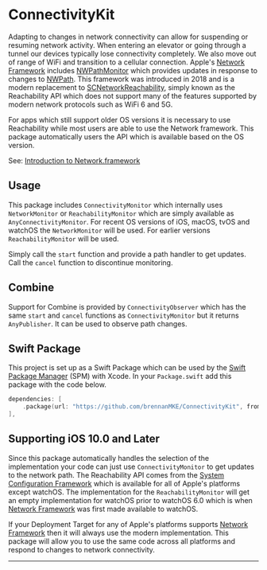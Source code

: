 # ConnectivityKit

Adapting to changes in network connectivity can allow for suspending or resuming network activity. When entering an elevator or going through a tunnel our devices typically lose connectivity completely. We also move out of range of WiFi and transition to a cellular connection. Apple's [Network Framework] includes [NWPathMonitor] which provides updates in response to changes to [NWPath]. This framework was introduced in 2018 and is a modern replacement to [SCNetworkReachability], simply known as the Reachability API which does not support many of the features supported by modern network protocols such as WiFi 6 and 5G.

For apps which still support older OS versions it is necessary to use Reachability while most users are able to use the Network framework. This package automatically users the API which is available based on the OS version.

See: [Introduction to Network.framework]

## Usage

This package includes `ConnectivityMonitor` which internally uses `NetworkMonitor` or `ReachabilityMonitor` which are simply available as `AnyConnectivityMonitor`. For recent OS versions of iOS, macOS, tvOS and watchOS the `NetworkMonitor` will be used. For earlier versions `ReachabilityMonitor` will be used.

Simply call the `start` function and provide a path handler to get updates. Call the `cancel` function to discontinue monitoring.

## Combine

Support for Combine is provided by `ConnectivityObserver` which has the same `start` and `cancel` functions as `ConnectivityMonitor` but it returns `AnyPublisher`. It can be used to observe path changes.

## Swift Package

This project is set up as a Swift Package which can be used by the [Swift Package Manager] (SPM) with Xcode. In your `Package.swift` add this package with the code below.

```swift
dependencies: [
    .package(url: "https://github.com/brennanMKE/ConnectivityKit", from: "1.0.0"),
],
```

## Supporting iOS 10.0 and Later

Since this package automatically handles the selection of the implementation your code can just use `ConnectivityMonitor` to get updates to the network path. The Reachability API comes from the [System Configuration Framework] which is available for all of Apple's platforms except watchOS. The implementation for the `ReachabilityMonitor` will get an empty implementation for watchOS prior to watchOS 6.0 which is when [Network Framework] was first made available to watchOS.

If your Deployment Target for any of Apple's platforms supports [Network Framework] then it will always use the modern implementation. This package will allow you to use the same code across all platforms and respond to changes to network connectivity.

---
[Network Framework]: https://developer.apple.com/documentation/network
[NWPathMonitor]: https://developer.apple.com/documentation/network/nwpathmonitor
[NWPath]: https://developer.apple.com/documentation/network/nwpath
[SCNetworkReachability]: https://developer.apple.com/documentation/systemconfiguration/scnetworkreachability-g7d
[System Configuration Framework]: https://developer.apple.com/documentation/systemconfiguration
[Introduction to Network.framework]: https://developer.apple.com/videos/play/wwdc2018/715
[Swift Package Manager]: https://swift.org/package-manager/
